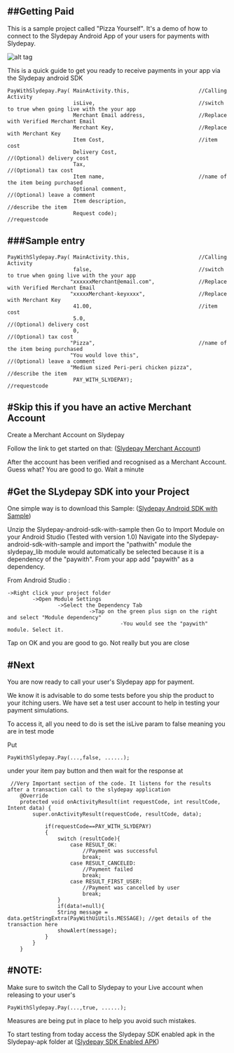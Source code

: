 
##Getting Paid
-------------

This is a sample project called "Pizza Yourself". It's a demo of how to connect to the Slydepay Android App of your users for payments with Slydepay.

![alt tag](https://docs.google.com/uc?authuser=0&id=0B6IcQWXC0MzvcjRjZXFEdGhFOXM&export=download)


This is a quick guide to get you ready to receive payments in your app via the Slydepay android SDK
```
PayWithSlydepay.Pay( MainActivity.this,                      //Calling Activity 
                     isLive,                                 //switch to true when going live with the your app
                     Merchant Email address,                 //Replace with Verified Merchant Email
                     Merchant Key,                           //Replace with Merchant Key
                     Item Cost,                              //item cost
                     Delivery Cost,                          //(Optional) delivery cost
                     Tax,                                    //(Optional) tax cost
                     Item name,                              //name of the item being purchased
                     Optional comment,                       //(Optional) leave a comment
                     Item description,                       //describe the item
                     Request code);                          //requestcode
```

###Sample entry
-------------
```
PayWithSlydepay.Pay( MainActivity.this,                      //Calling Activity
                     false,                                  //switch to true when going live with the your app
                    "xxxxxxMerchant@email.com",              //Replace with Verified Merchant Email
                    "xxxxxMerchant-keyxxxx",                 //Replace with Merchant Key
                     41.00,                                  //item cost
                     5.0,                                    //(Optional) delivery cost
                     0,                                      //(Optional) tax cost
                    "Pizza",                                 //name of the item being purchased
                    "You would love this",                   //(Optional) leave a comment
                    "Medium sized Peri-peri chicken pizza",  //describe the item
                     PAY_WITH_SLYDEPAY);                     //requestcode
```

#Skip this if you have an active Merchant Account
-------------------------------------------------

Create a Merchant Account on Slydepay

Follow the link to get started on that:
([Slydepay Merchant Account](https://app.slydepay.com.gh/auth/signup#business_reg))

After the account has been verified and recognised as a Merchant Account.
Guess what?
You are good to go. Wait a minute


#Get the SLydepay SDK into your Project
---------------------------------------

One simple way is to download this Sample:
([Slydepay Android SDK with Sample](https://github.com/Knexis/Slydepay-android-sdk-with-sample))

Unzip the Slydepay-android-sdk-with-sample then Go to Import Module on your Android Studio (Tested with version 1.0)
Navigate into the Slydepay-android-sdk-with-sample and import the "pathwith" module the slydepay_lib module would automatically be selected
because it is a dependency of the "paywith".
From your app add "paywith" as a dependency.

From Android Studio :
```
->Right click your project folder 
        ->Open Module Settings 
                ->Select the Dependency Tab 
                          ->Tap on the green plus sign on the right and select "Module dependency" 
                                    -You would see the "paywith" module. Select it. 
```

Tap on OK and you are good to go. Not really but you are close


#Next
-----

You are now ready to call your user's Slydepay app for payment.

We know it is advisable to do some tests before you ship the product to your itching users.
We have set a test user account to help in testing your payment simulations.

To access it, all you need to do is set the isLive param to false meaning you are in test mode

Put 
```
PayWithSlydepay.Pay(...,false, ......);
```
under your item pay button and then wait for the response at

```
 //Very Important section of the code. It listens for the results after a transaction call to the slydepay application
    @Override
    protected void onActivityResult(int requestCode, int resultCode, Intent data) {
        super.onActivityResult(requestCode, resultCode, data);

            if(requestCode==PAY_WITH_SLYDEPAY)
            {
                switch (resultCode){
                    case RESULT_OK:
                        //Payment was successful
                        break;
                    case RESULT_CANCELED:
                        //Payment failed
                        break;
                    case RESULT_FIRST_USER:
                        //Payment was cancelled by user
                        break;
                }
                if(data!=null){
                String message = data.getStringExtra(PayWithUiUtils.MESSAGE); //get details of the transaction here
                showAlert(message);
            }
        }
    }
```


#NOTE:
------
Make sure to switch the Call to Slydepay to your Live account when releasing to your user's
```
PayWithSlydepay.Pay(...,true, ......);
```
Measures are being put in place to help you avoid such mistakes.


To start testing from today access the Slydepay SDK enabled apk in the Slydepay-apk folder at
([Slydepay SDK Enabled APK](https://github.com/Knexis/Slydepay-android-sdk-with-sample/tree/master/slydepay-apk))
